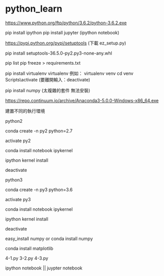 # python_learn
https://www.python.org/ftp/python/3.6.2/python-3.6.2.exe

pip install ipython
pip install jupyter   (ipython notebook)

https://pypi.python.org/pypi/setuptools  (下載 ez_setup.py)

 pip install setuptools-36.5.0-py2.py3-none-any.whl

 pip list
 pip freeze > requirements.txt

 pip install virtualenv
 virtualenv <diretory-name> 例如： virtualenv venv
 cd venv
 Scripts\activate  (要離開輸入：deactivate)

pip install numpy  (太複雜的套件 無法安裝)


 https://repo.continuum.io/archive/Anaconda3-5.0.0-Windows-x86_64.exe

 建置不同的執行環境

 python2

 conda create -n py2 python=2.7

 activate py2

 conda install notebook ipykernel

 ipython kernel install

 deactivate

 python3

 conda create -n py3 python=3.6

 activate py3

 conda install notebook ipykernel

 ipython kernel install

 deactivate

 easy_install numpy  or conda install numpy

 conda install matplotlib

 4-1.py 3-2.py 4-3.py

 ipython notebook   || juypter notebook
